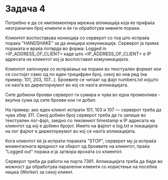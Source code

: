 # Задача 4

Потребно е да се имплементира мрежна апликација која ќе прифаќа неограничен број клиенти и ќе ги обработува нивните пораки.

Клиентот воспоставува конекција со серверот со тоа што испраќа порака "HANDSHAKE" за да иницира комуникација. Серверот ја прима пораката и враќа потврда во форма: Logged in <IP_ADDRESS_OF_CLIENT> каде што <IP_ADDRESS_OF_CLIENT> е IP адресата на клиентот кој ја воспоставил комуникацијата.

Клиентот започнува со испраќање на пораки во текстуален формат кои се состојат само од по еден трицифрен број, секој во нов ред (на пример: 101, 203, 107...). Броевите се читаат од фајл numbers.txt којшто се наоѓа во директориумот во кој се наоѓа апликацијата.

Сите добиени броеви серверот ги сумира и чува во една променлива - вкупна сума од сите броеви кои ги добил.

На пример: ако еден клиент испрати 101, 103 и 107 — серверот треба да чува збир 311.
Секој добиен број серверот треба да го запише во текстуален лог-фајл, заедно со тековниот timestamp и IP адресата на клиентот од кој е добиен бројот. Името на фајлот е log.txt и локацијата на лог фајлот е директориумот во кој се наоѓа апликацијата.

Кога клиентот ќе ја испрати пораката "STOP", серверот му ја испраќа моменталната вредност на збирот од броевите на клиентот, праќа "Logged out" порака и ја затвора врската со клиентот.

Серверот треба да работи на порта 7391. Апликацијата треба да биде во можност да обработува паралелни клиенти со користење на посебна нишка (Worker) за секој клиент.